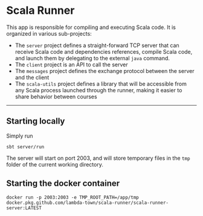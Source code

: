 # Scala Runner

This app is responsible for compiling and executing Scala code.
It is organized in various sub-projects:

- The `server` project defines a straight-forward TCP server that can receive Scala code and
dependencies references, compile Scala code, and launch them by delegating to the external `java` command.
- The `client` project is an API to call the server
- The `messages` project defines the exchange protocol between the server and the client
- The `scala-utils` project defines a library that will be accessible from any Scala process
launched through the runner, making it easier to share behavior between courses

---

## Starting locally

Simply run

```
sbt server/run
```

The server will start on port 2003, and will store temporary files in the `tmp` folder of
the current working directory.

## Starting the docker container

```
docker run -p 2003:2003 -e TMP_ROOT_PATH=/app/tmp docker.pkg.github.com/lambda-town/scala-runner/scala-runner-server:LATEST
```
